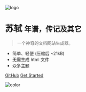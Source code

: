 <!-- _coverpage.md -->

![logo](https://docsify.js.org/_media/icon.svg)

# 苏轼 <small>年谱，传记及其它</small>

> 一个神奇的文档网站生成器。

- 简单、轻便 (压缩后 ~21kB)
- 无需生成 html 文件
- 众多主题

[GitHub](https://github.com/docsifyjs/docsify/)
[Get Started](#docsify)

![color](#f0f0f0)
